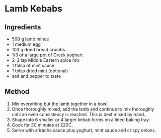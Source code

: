 # Lamb Kebabs

## Ingredients

* 500 g lamb mince
* 1 medium egg
* 100 g dried bread crumbs
* 1/3 of a large pot of Greek yoghurt
* 2-3 tsp Middle Eastern spice mix
* 1 tblsp of mint sauce
* 1 tblsp dried mint (optional)
* salt and pepper to taste

## Method

1. Mix everything but the lamb together in a bowl.
2. Once thoroughly mixed, add the lamb and continue to mix thoroughly until an even consistency is reached. This is best mixed by hand.
3. Shape into 6 smaller or 4 larger kebab forms on a lined baking tray.
4. Cook for 30 minutes at 220C.
5. Serve with sriracha sauce plus yoghurt, mint sauce and crispy onions.

